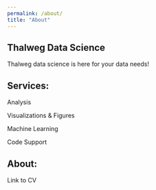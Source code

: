 ```yaml
---
permalink: /about/
title: "About"
---
```


## Thalweg Data Science
Thalweg data science is here for your data needs!

## Services:
Analysis

Visualizations & Figures

Machine Learning

Code Support

## About:
Link to CV